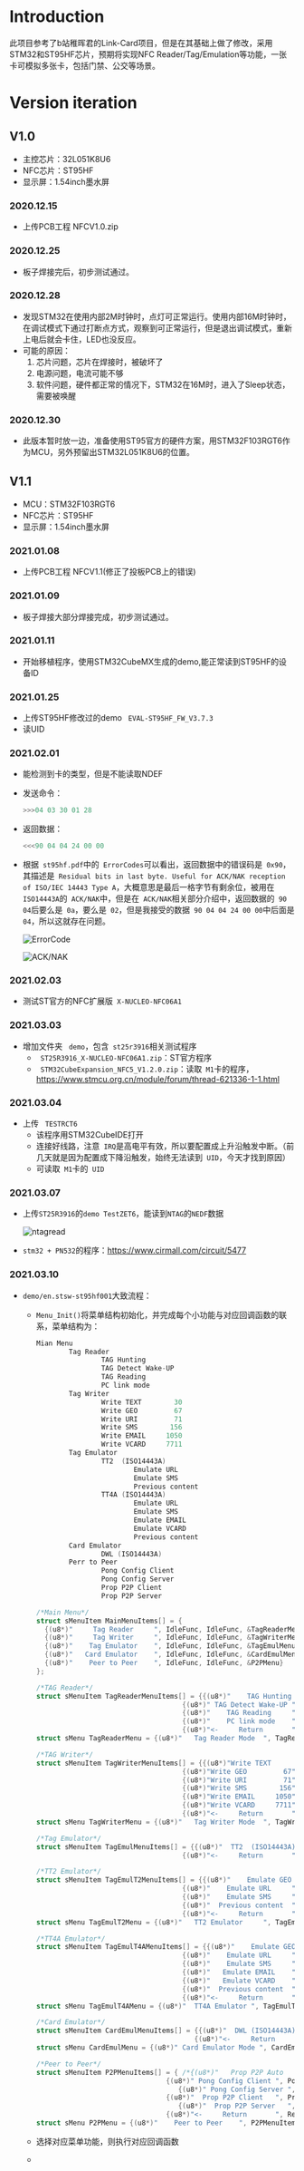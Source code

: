 # Introduction
此项目参考了b站稚晖君的Link-Card项目，但是在其基础上做了修改，采用STM32和ST95HF芯片，预期将实现NFC Reader/Tag/Emulation等功能，一张卡可模拟多张卡，包括门禁、公交等场景。

# Version iteration
## V1.0
* 主控芯片：32L051K8U6
* NFC芯片：ST95HF
* 显示屏：1.54inch墨水屏

### 2020.12.15
* 上传PCB工程 NFCV1.0.zip

### 2020.12.25
* 板子焊接完后，初步测试通过。

### 2020.12.28
* 发现STM32在使用内部2M时钟时，点灯可正常运行。使用内部16M时钟时，在调试模式下通过打断点方式，观察到可正常运行，但是退出调试模式，重新上电后就会卡住，LED也没反应。
* 可能的原因：
	1. 芯片问题，芯片在焊接时，被破坏了
	2. 电源问题，电流可能不够
	3. 软件问题，硬件都正常的情况下，STM32在16M时，进入了Sleep状态，需要被唤醒

### 2020.12.30
* 此版本暂时放一边，准备使用ST95官方的硬件方案，用STM32F103RGT6作为MCU，另外预留出STM32L051K8U6的位置。

## V1.1
* MCU：STM32F103RGT6
* NFC芯片：ST95HF
* 显示屏：1.54inch墨水屏

### 2021.01.08 
* 上传PCB工程 NFCV1.1(修正了投板PCB上的错误)

### 2021.01.09
* 板子焊接大部分焊接完成，初步测试通过。

### 2021.01.11
* 开始移植程序，使用STM32CubeMX生成的demo,能正常读到ST95HF的设备ID

### 2021.01.25
* 上传ST95HF修改过的demo ` EVAL-ST95HF_FW_V3.7.3`
* 读UID

### 2021.02.01
* 能检测到卡的类型，但是不能读取NDEF

* 发送命令：

  ```c
  >>>04 03 30 01 28
  ```

* 返回数据：

  ```c
  <<<90 04 04 24 00 00
  ```


* 根据` st95hf.pdf`中的` ErrorCodes`可以看出，返回数据中的错误码是` 0x90`，其描述是` Residual bits in last byte. Useful for ACK/NAK reception of ISO/IEC 14443 Type A`，大概意思是最后一格字节有剩余位，被用在` ISO14443A`的` ACK/NAK`中，但是在` ACK/NAK`相关部分介绍中，返回数据的` 90 04`后要么是` 0a`，要么是` 02`，但是我接受的数据` 90 04 04 24 00 00`中后面是` 04`，所以这就存在问题。

  ![ErrorCode](https://github.com/Yinke7/STM32/blob/debug/Project/NFC/image/errorcode.jpg)

  ![ACK/NAK](https://github.com/Yinke7/STM32/blob/debug/Project/NFC/image/ACK_NAK.jpg)

### 2021.02.03
* 测试ST官方的NFC扩展版` X-NUCLEO-NFC06A1`

### 2021.03.03

* 增加文件夹 ` demo`，包含` st25r3916`相关测试程序
  * ` ST25R3916_X-NUCLEO-NFC06A1.zip`：ST官方程序
  * ` STM32CubeExpansion_NFC5_V1.2.0.zip`：读取` M1`卡的程序，https://www.stmcu.org.cn/module/forum/thread-621336-1-1.html 

### 2021.03.04

* 上传 ` TESTRCT6`
  * 该程序用STM32CubeIDE打开
  * 连接好线路，注意` IRQ`是高电平有效，所以要配置成上升沿触发中断。（前几天就是因为配置成下降沿触发，始终无法读到` UID`，今天才找到原因）
  * 可读取` M1`卡的` UID`

### 2021.03.07

* 上传`ST25R3916`的`demo TestZET6`，能读到`NTAG`的`NEDF`数据

  ![ntagread](https://github.com/Yinke7/STM32/blob/debug/Project/NFC/image/ntag_read.jpg)

* `stm32 + PN532`的程序：https://www.cirmall.com/circuit/5477 

### 2021.03.10

* `demo/en.stsw-st95hf001`大致流程：

  * `Menu_Init()`将菜单结构初始化，并完成每个小功能与对应回调函数的联系，菜单结构为：

    ```c++
    Mian Menu
        	Tag Reader
        			TAG Hunting
        			TAG Detect Wake-UP
        			TAG Reading
        			PC link mode
        	Tag Writer
        			Write TEXT        30
        			Write GEO         67
        			Write URI         71
        			Write SMS        156
        			Write EMAIL     1050
        			Write VCARD     7711
        	Tag Emulator
        			TT2  (ISO14443A)
        					Emulate URL
        					Emulate SMS
        					Previous content
        			TT4A (ISO14443A)
        					Emulate URL
        					Emulate SMS
        					Emulate EMAIL
        					Emulate VCARD
        					Previous content
        	Card Emulator
        			DWL (ISO14443A)
        	Perr to Peer
        			Pong Config Client
        			Pong Config Server
        			Prop P2P Client
        			Prop P2P Server
    ```

    ```c
    /*Main Menu*/
    struct sMenuItem MainMenuItems[] = {
      {(u8*)"     Tag Reader     ", IdleFunc, IdleFunc, &TagReaderMenu},
      {(u8*)"     Tag Writer     ", IdleFunc, IdleFunc, &TagWriterMenu},
      {(u8*)"    Tag Emulator    ", IdleFunc, IdleFunc, &TagEmulMenu},
      {(u8*)"   Card Emulator    ", IdleFunc, IdleFunc, &CardEmulMenu },
      {(u8*)"    Peer to Peer    ", IdleFunc, IdleFunc, &P2PMenu}
    };
    ```

    ```c
    /*TAG Reader*/
    struct sMenuItem TagReaderMenuItems[] = {{(u8*)"    TAG Hunting     ", TagHunting, IdleFunc},
    									{(u8*)" TAG Detect Wake-UP ", TagDetectWakeUp, IdleFunc},
    									{(u8*)"    TAG Reading     ", TagReading, IdleFunc},
    								 	{(u8*)"    PC link mode    ", USBRemoteControl, IdleFunc},
    									{(u8*)"<-     Return       ", ReturnFunc, IdleFunc}};
    struct sMenu TagReaderMenu = {(u8*)"   Tag Reader Mode  ", TagReaderMenuItems, countof(TagReaderMenuItems)};
    ```

    ```c
    /*TAG Writer*/
    struct sMenuItem TagWriterMenuItems[] = {{(u8*)"Write TEXT        30", TagWriteText, IdleFunc},
    									{(u8*)"Write GEO         67", TagWriteGEO, IdleFunc},
    									{(u8*)"Write URI         71", TagWriteURI, IdleFunc},
    									{(u8*)"Write SMS        156", TagWriteSMS, IdleFunc},
    									{(u8*)"Write EMAIL     1050",TagWriteEMAIL, IdleFunc},
    									{(u8*)"Write VCARD     7711", TagWriteVCARD, IdleFunc},
    									{(u8*)"<-     Return       ", ReturnFunc, IdleFunc}};
    struct sMenu TagWriterMenu = {(u8*)"   Tag Writer Mode  ", TagWriterMenuItems, countof(TagWriterMenuItems)};
    ```

    ```c
    /*Tag Emulator*/	
    struct sMenuItem TagEmulMenuItems[] = {{(u8*)"  TT2  (ISO14443A)  ", IdleFunc, IdleFunc,&TagEmulT2Menu},								    {(u8*)"  TT4A (ISO14443A)  ", IdleFunc, IdleFunc,&TagEmulT4AMenu},
          								{(u8*)"<-     Return       ", ReturnFunc, IdleFunc}};
    
    /*TT2 Emulator*/
    struct sMenuItem TagEmulT2MenuItems[] = {{(u8*)"    Emulate GEO     ", TagEmulT2GEO, IdleFunc},
    									{(u8*)"    Emulate URL     ", TagEmulT2URI, IdleFunc},
    									{(u8*)"    Emulate SMS     ", TagEmulT2SMS, IdleFunc},
    									{(u8*)"  Previous content  ", TagEmulT2, IdleFunc},
    									{(u8*)"<-     Return       ", ReturnFunc, IdleFunc}};
    struct sMenu TagEmulT2Menu = {(u8*)"   TT2 Emulator     ", TagEmulT2MenuItems, countof(TagEmulT2MenuItems)};
    
    /*TT4A Emulator*/
    struct sMenuItem TagEmulT4AMenuItems[] = {{(u8*)"    Emulate GEO     ", TagEmulT4AGEO, IdleFunc},
    									{(u8*)"    Emulate URL     ", TagEmulT4AURI, IdleFunc},
    									{(u8*)"    Emulate SMS     ", TagEmulT4ASMS, IdleFunc},
    									{(u8*)"   Emulate EMAIL    ", TagEmulT4AEMAIL, IdleFunc},
    									{(u8*)"   Emulate VCARD    ", TagEmulT4AVCARD, IdleFunc},
    									{(u8*)"  Previous content  ", TagEmulT4A, IdleFunc},
    									{(u8*)"<-     Return       ", ReturnFunc, IdleFunc}};
    struct sMenu TagEmulT4AMenu = {(u8*)"  TT4A Emulator ", TagEmulT4AMenuItems, countof(TagEmulT4AMenuItems)};
    ```

    ```c
    /*Card Emulator*/
    struct sMenuItem CardEmulMenuItems[] = {{(u8*)"  DWL (ISO14443A)   ", CardEmul14443A, IdleFunc},
                                           {(u8*)"<-     Return       ", ReturnFunc, IdleFunc}};
    struct sMenu CardEmulMenu = {(u8*)" Card Emulator Mode ", CardEmulMenuItems, countof(CardEmulMenuItems)};
    ```

    ```c
    /*Peer to Peer*/
    struct sMenuItem P2PMenuItems[] = { /*{(u8*)"   Prop P2P Auto    ", ProprietaryP2PAuto, IdleFunc},  */
    								{(u8*)" Pong Config Client ", PongConfigClient, IdleFunc}, 
                                       {(u8*)" Pong Config Server ", PongConfigServer, IdleFunc},
    								{(u8*)"  Prop P2P Client   ", ProprietaryP2PConfigClient, IdleFunc},
                                       {(u8*)"  Prop P2P Server   ", ProprietaryP2PConfigServer, IdleFunc},
    								{(u8*)"<-     Return       ", ReturnFunc, IdleFunc}};
    struct sMenu P2PMenu = {(u8*)"    Peer to Peer    ", P2PMenuItems, countof(P2PMenuItems)};
    ```

  * 选择对应菜单功能，则执行对应回调函数

  * 